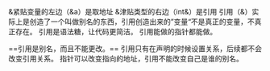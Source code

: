 &紧贴变量的左边（&a）是取地址
&津贴类型的右边（int&）是引用
引用（&）实际上是创造了一个叫做别名的东西，引用创造出来的”变量“不是真正的变量，不真正存在。
引用是语法糖，让代码更简洁。
引用能做的指针都能做。

==引用是别名，而且不能更改。==
引用只有在声明的时候设置关系，后续都不会改变引用关系。
指针可以改变指向的地址，引用不能改变自己是谁的别名。
